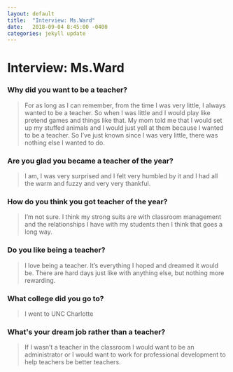 ```yaml
---
layout: default
title:  "Interview: Ms.Ward"
date:   2018-09-04 8:45:00 -0400
categories: jekyll update
---
```

# Interview: Ms.Ward
### Why did you want to be a teacher?
> For as long as I can remember, from the time I was very little, I always wanted to be a teacher. So when I was little and I would play like pretend games and things like that. My mom told me that I would set up my stuffed animals and I would just yell at them because I wanted to be a teacher. So I’ve just known since I was very little, there was nothing else I wanted to do.
### Are you glad you became a teacher of the year?
> I am, I was very surprised and I felt very humbled by it and I had all the warm and fuzzy and very very thankful.
### How do you think you got teacher of the year? 
> I’m not sure. I think my strong suits are with classroom management and the relationships I have with my students then I think that goes a long way.
### Do you like being a teacher?
> I love being a teacher. It’s everything I hoped and dreamed it would be. There are hard days just like with anything else, but nothing more rewarding.
### What college did you go to?
> I went to UNC Charlotte
### What's your dream job rather than a teacher?
> If I wasn’t a teacher in the classroom I would want to be an administrator or I would want to work for professional development to help teachers be better teachers.
